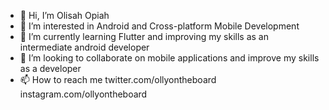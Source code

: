 - 👋 Hi, I’m Olisah Opiah
- 👀 I’m interested in Android and Cross-platform Mobile Development
- 🌱 I’m currently learning Flutter and improving my skills as an intermediate android developer
- 💞️ I’m looking to collaborate on mobile applications and improve my skills as a developer 
- 📫 How to reach me twitter.com/ollyontheboard instagram.com/ollyontheboard

<!---
ollyontheboard/ollyontheboard is a ✨ special ✨ repository because its `README.md` (this file) appears on your GitHub profile.
You can click the Preview link to take a look at your changes.
--->

